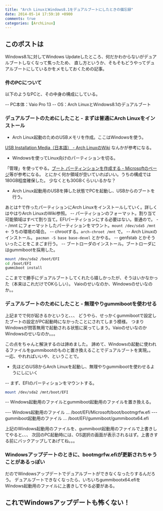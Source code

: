 ```yaml
---
title: "Arch LinuxとWindows8.1をデュアルブートにしたときの備忘録"
date: 2014-05-14 17:59:10 +0900
comments: true
categories: [ArchLinux]
---
```


## このポストは

Windows8.1に対してWindows Updateしたところ、何だかわからないがデュアルブートしなくなって焦ったため、
直し方というか、そもそもどうやってデュアルブートにしているかをメモしておくための記事。

### 件のPCについて

以下のようなPCと、その中身の構成にしている。

-- PC本体：Vaio Pro 13
-- OS：Arch LinuxとWindows8.1のデュアルブート

### デュアルブートのためにしたこと - まずは普通にArch Linuxをインストール

- Arch Linux起動のためのUSBメモリを作成。ここはWindowsを使う。

[USB Installation Media（日本語） - Arch LinuxのWiki](https://wiki.archlinux.org/index.php/USB_Installation_Media_(%E6%97%A5%E6%9C%AC%E8%AA%9E)) なんかが参考になる。

- Windowsを使ってLinux向けのパーティションを切る。

「管理」を使ってやる。[ブート パーティンションを作成する - Microsoftのページ](http://windows.microsoft.com/ja-jp/windows/create-boot-partition#1TC=windows-7)等が参考になる。
とにかく何か領域が空いていればいい。うちの構成では180GB程度確保した。
少なくとも30GBくらいいるかな？

- Arch Linux起動用のUSBを挿した状態でPCを起動し、USBからのブートを行う。

あとは↑で作ったパーティションにArch Linuxをインストールしていく。詳しくはやはりArch LinuxのWiki参照。
-- パーティションのフォーマット。割り当て可能領域はすべて割り当て。EFIパーティションにする必要はない。普通ので。
-- /mnt にフォーマットしたパーティションをマウント。`mount /dev/sda5 /mnt` ← うちの環境の場合。
-- chrootする。`arch-chroot /mnt` で。
-- Arch Linuxのインストール。 `pacman -S base base-devel` とかやる。
-- genfstab とかそういったことをこまごま行う。
-- ブートローダのインストール。ブートローダにはgummibootを採用した。

```bash
mount /dev/sda2 /boot/EFI
cd /boot/EFI
gummiboot install
```

ここまでで勝手にデュアルブートしてくれたら嬉しかったが、そうはいかなかった（本来はこれだけでOKらしい）。
Vaioのせいなのか、Windowsのせいなのか。。

### デュアルブートのためにしたこと - 無理やりgummibootを使わせる

上記までで何が起きるかというと、、、
どうやら、せっかくgummibootで設定したブートの設定がPC起動時になかったことにされてしまう模様。
つまりWindowsが問答無用で起動される状態に戻ってしまう。VaioのせいなのかWindowsのせいなのか。。。

この点をちゃんと解決するのは諦めました。
諦めて、Windowsの起動に使われるファイルをgummibootのものと置き換えることでデュアルブートを実現。。
一応、やれればいいや、ということで。

- 先ほどのUSBからArch Linuxを起動し、無理やりgummibootを使わせるようにしにいく

-- まず、EFIのパーティションをマウントする。

```bash
mount /dev/sda2 /mnt/boot/EFI
```

-- Windows起動用のファイルとgummiboot起動用のファイルを置き換える。

--- Windows起動用のファイル ... /boot/EFI/Microsoft/boot/bootmgrfw.efi
--- gummiboot起動用のファイル ... /boot/EFI/gummiboot/gummibootx64.efi

上記のWindows起動用のファイルを、gummiboot起動用のファイルで上書きしてやると、、、
次回のPC起動時には、OS選択の画面が表示されるはず。上書きする前にバックアップしてあげてね。。。

### Windowsアップデートのときに、bootmgrfw.efiが更新されちゃうことがあるっぽい

だのでWindowsアップデートでデュアルブートができなくなったりするんだろう。
デュアルブートできなくなったら、いちいちgummibootx64.efiをWindows起動用のファイルに上書きしてやる必要がある。

## これでWindowsアップデートも怖くない！
